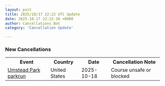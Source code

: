 ```yaml
---
layout: post
title: 2025/10/17 22:22 UTC Update
date: 2025-10-17 22:22:10 +0000
author: Cancellations Bot
category: 'Cancellation Update'

---
```


<h3>New Cancellations</h3>
<div class='hscrollable'>
<table style='width: 100%'>
    <tr>
        <th>Event</th>
        <th>Country</th>
        <th>Date</th>
        <th>Cancellation Note</th>
    </tr>
    <tr>
        <td><a href="https://www.parkrun.us/umsteadpark">Umstead Park parkrun</a></td>
        <td>United States</td>
        <td>2025-10-18</td>
        <td>Course unsafe or blocked</td>
    </tr>
</table>
</div>

